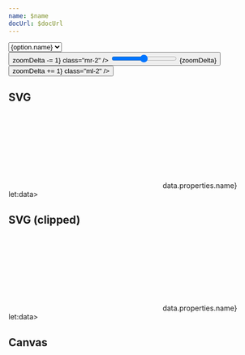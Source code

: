 ```yaml
---
name: $name
docUrl: $docUrl
---
```


<script lang="ts">
	import { index } from 'd3-array';
	import { scaleQuantize } from 'd3-scale';
	import { geoMercator } from 'd3-geo';
	import { feature } from 'topojson-client';
	
	import { Button, Field } from 'svelte-ux';
	import { mdiChevronLeft, mdiChevronRight } from '@mdi/js';

	import Preview from '$lib/docs/Preview.svelte';
	import Chart, { Canvas, Svg } from '$lib/components/Chart.svelte';
	import ClipPathUse from '$lib/components/ClipPathUse.svelte';
	import GeoPath from '$lib/components/GeoPath.svelte';
	import GeoTile from '$lib/components/GeoTile.svelte';
	import Tooltip from '$lib/components/Tooltip.svelte';
	import TooltipItem from '$lib/components/TooltipItem.svelte';

	import geojson from '../_data/geo/us-states-topojson.js';
	import statesData from '../_data/geo/us-states-data.json';

	const states = feature(geojson, geojson.objects.collection);

	$: filteredStates = { ...states, features: states.features.filter(d => d.properties.name !== 'Alaska' && d.properties.name !== 'Hawaii' )}
	// $: filteredStates = { ...states, features: states.features.filter(d => d.properties.name === 'West Virginia')}

	const dataByStateName = index(statesData, (d) => d.name);

	// TODO: Access via context, or possibly global state
	const ACCESS_TOKEN = 'pk.eyJ1IjoidGVjaG5pcTM1IiwiYSI6ImNsZTR5cDd0ZjAyNm8zdnFvczhzdnFpcXkifQ.-LAr8sl5BZ3y-H0pDyD1qA';
	

	const mapboxv1 = style => (x ,y ,z) => {
		return `https://api.mapbox.com/styles/v1/mapbox/${style}/tiles/${z}/${x}/${y}${devicePixelRatio > 1 ? "@2x" : ""}?access_token=${ACCESS_TOKEN}`
	}

	const mapboxv4 = tileset => (x ,y ,z) => {
		return `https://${'abc'[Math.abs(x + y) % 3]}.tiles.mapbox.com/v4/${tileset}/${z}/${x}/${y}${devicePixelRatio > 1 ? '@2x' : ''}.png?access_token=${ACCESS_TOKEN}`;
	}

	// https://docs.mapbox.com/api/maps/raster-tiles/
	// https://docs.mapbox.com/data/tilesets/reference/mapbox-streets-v8/
	// https://docs.mapbox.com/api/maps/styles/
	const serviceOptions = [
		{ name: 'streets-v11 (v1)', url: mapboxv1('streets-v11') },
		{ name: 'light-v10 (v1)', url: mapboxv1('light-v10') },
		{ name: 'dark-v10 (v1)', url: mapboxv1('dark-v10') },
		{ name: 'outdoors-v12 (v1)', url: mapboxv1('outdoors-v12') },
		{ name: 'satelllite-v9 (v1)', url: mapboxv1('satellite-v9') },
		{ name: 'satelllite-streets-v12 (v1)', url: mapboxv1('satellite-streets-v12') },
		{ name: 'navigation-day-v1 (v1)', url: mapboxv1('navigation-day-v1') },
		{ name: 'navigation-night-v1 (v1)', url: mapboxv1('navigation-night-v1') },
		{ name: 'natural-earth-2 (v4)', url: mapboxv4('mapbox.natural-earth-2') },
		{ name: 'satellite (v4)', url: mapboxv4('mapbox.satellite') },
		{ name: 'streets (v4)', url: mapboxv4('mapbox.mapbox-streets-v8') },
		{ name: 'terrain (v4)', url: mapboxv4('mapbox.mapbox-terrain-v2') },
		{ name: 'terrain-dem (v4)', url: mapboxv4('mapbox.mapbox-terrain-dem-v1') },
		{ name: 'traffic (v4)', url: mapboxv4('mapbox.mapbox-traffic-v1') },
		{ name: 'transit (v4)', url: mapboxv4('mapbox.transit-v2') },
	]
	let serviceUrl = serviceOptions.find(o => o.name === 'natural-earth-2 (v4)').url
	let zoomDelta = 0;
</script>

<div class="grid grid-cols-[1fr,1fr,1fr] gap-2 my-2">
	<Field label="Tileset" let:id>
		<select bind:value={serviceUrl} class="w-full outline-none appearance-none text-sm" {id}>
			{#each serviceOptions as option}
				<option value={option.url}>{option.name}</option>
			{/each}
		</select>
	</Field>
	<Field label="Zoom delta" let:id>
		<Button icon={mdiChevronLeft} on:click={() => zoomDelta -= 1} class="mr-2" />
		<input type="range" bind:value={zoomDelta} min={-5} max={5} step={1} {id} class="h-6 w-full" /> <span class="ml-4 text-sm text-black/50">{zoomDelta}</span>
		<Button icon={mdiChevronRight} on:click={() => zoomDelta += 1} class="ml-2" />
	</Field>
</div>

## SVG

<Preview>
	<div class="h-[600px] overflow-hidden">
		<Chart
			geo={{
				projection: geoMercator,
				geojson: filteredStates,
			}}
			tooltip={{ mode: 'manual' }}
			let:tooltip
			let:projection
		>
			<Svg>
				<GeoTile url={serviceUrl} {zoomDelta} />
				{#each filteredStates.features as feature}
					<GeoPath geojson={feature} {tooltip} class="fill-white/10 stroke-black/20 hover:fill-white/30" />
				{/each}
			</Svg>
			<Tooltip header={(data) => data.properties.name} let:data>
				<TooltipItem
					label="value"
					value={dataByStateName.get(data.properties.name)?.value}
					format="currency"
				/>
			</Tooltip>
		</Chart>
	</div>
</Preview>

## SVG (clipped)

<Preview>
	<div class="h-[600px]">
		<Chart
			geo={{
				projection: geoMercator,
				geojson: filteredStates
			}}
			tooltip={{ mode: 'manual' }}
			let:tooltip
		>
			<Svg>
				<ClipPathUse refId="clip">
					<GeoTile url={serviceUrl} {zoomDelta} />
				</ClipPathUse>
				<GeoPath geojson={filteredStates} id="clip" class="stroke-none" />
				{#each filteredStates.features as feature}
					<GeoPath geojson={feature} {tooltip} class="fill-white/10 stroke-black/20 hover:fill-white/30" />
				{/each}
			</Svg>
			<Tooltip header={(data) => data.properties.name} let:data>
				<TooltipItem
					label="value"
					value={dataByStateName.get(data.properties.name)?.value}
					format="currency"
				/>
			</Tooltip>
		</Chart>
	</div>
</Preview>

## Canvas

<Preview>
	<div class="h-[600px]">
		<Chart
			geo={{
				projection: geoMercator,
				geojson: filteredStates
			}}
		>
			<Canvas>
				<GeoTile url={serviceUrl} {zoomDelta} />
			</Canvas>
			<Canvas>
				<GeoPath geojson={filteredStates} stroke="rgba(0,0,0,.2)" />
			</Canvas>
		</Chart>
	</div>
</Preview>
